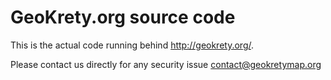 # GeoKrety.org source code

This is the actual code running behind http://geokrety.org/.

Please contact us directly for any security issue contact@geokretymap.org
